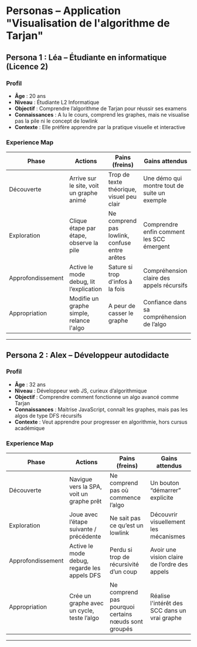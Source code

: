 # Personas – Application "Visualisation de l'algorithme de Tarjan"

## Persona 1 : Léa – Étudiante en informatique (Licence 2)

### Profil
- **Âge** : 20 ans  
- **Niveau** : Étudiante L2 Informatique  
- **Objectif** : Comprendre l’algorithme de Tarjan pour réussir ses examens  
- **Connaissances** : A lu le cours, comprend les graphes, mais ne visualise pas la pile ni le concept de lowlink  
- **Contexte** : Elle préfère apprendre par la pratique visuelle et interactive

### Experience Map

| Phase             | Actions                                      | Pains (freins)                                    | Gains attendus                                |
|------------------|----------------------------------------------|--------------------------------------------------|-----------------------------------------------|
| Découverte       | Arrive sur le site, voit un graphe animé     | Trop de texte théorique, visuel peu clair        | Une démo qui montre tout de suite un exemple  |
| Exploration      | Clique étape par étape, observe la pile      | Ne comprend pas lowlink, confuse entre arêtes    | Comprendre enfin comment les SCC émergent     |
| Approfondissement| Active le mode debug, lit l’explication      | Sature si trop d'infos à la fois                 | Compréhension claire des appels récursifs     |
| Appropriation    | Modifie un graphe simple, relance l'algo     | A peur de casser le graphe                       | Confiance dans sa compréhension de l’algo     |

---

## Persona 2 : Alex – Développeur autodidacte

### Profil
- **Âge** : 32 ans  
- **Niveau** : Développeur web JS, curieux d’algorithmique  
- **Objectif** : Comprendre comment fonctionne un algo avancé comme Tarjan  
- **Connaissances** : Maitrise JavaScript, connaît les graphes, mais pas les algos de type DFS récursifs  
- **Contexte** : Veut apprendre pour progresser en algorithmie, hors cursus académique

### Experience Map

| Phase             | Actions                                          | Pains (freins)                                    | Gains attendus                              |
|------------------|--------------------------------------------------|--------------------------------------------------|---------------------------------------------|
| Découverte       | Navigue vers la SPA, voit un graphe prêt         | Ne comprend pas où commence l’algo               | Un bouton “démarrer” explicite              |
| Exploration      | Joue avec l’étape suivante / précédente          | Ne sait pas ce qu’est un lowlink                 | Découvrir visuellement les mécanismes       |
| Approfondissement| Active le mode debug, regarde les appels DFS     | Perdu si trop de récursivité d’un coup           | Avoir une vision claire de l’ordre des appels |
| Appropriation    | Crée un graphe avec un cycle, teste l’algo       | Ne comprend pas pourquoi certains nœuds sont groupés | Réalise l'intérêt des SCC dans un vrai graphe |

---

